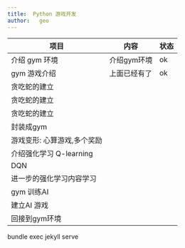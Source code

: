 ```yaml
---
title:  Python 游戏开发
author:   geo
---
```


| 项目 | 内容 | 状态 | 
| --- | --- | -- |
| 介绍 gym 环境 | 介绍gym环境 | ok 
| gym 游戏介绍 | 上面已经有了 | ok 
| 贪吃蛇的建立 | 
| 贪吃蛇的建立 |
| 贪吃蛇的建立 |
| 封装成gym |
| 游戏变形: 心算游戏,多个奖励 |
| 介绍强化学习 Q-learning |
| DQN |
| 进一步的强化学习内容学习 |
| gym 训练AI |
| 建立AI 游戏 |
| 回接到gym环境 |

bundle exec jekyll serve
